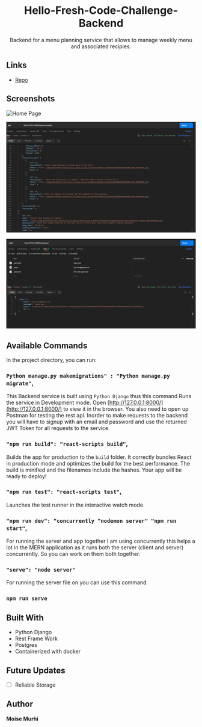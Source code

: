 <h1 align="center">Hello-Fresh-Code-Challenge-Backend</h1>

<p align="center">Backend for a menu planning service that allows to 
manage weekly menu and associated recipies.</p>

## Links

- [Repo](https://github.com/mmoize/Hello-Fresh-Code-Challenge "<Hello-Fresh-Code-Challenge> Repo")


## Screenshots

![Home Page](/screenshots/1.png "Home Page")

![](/screenshots/Hello-fresh-code-Screenshot.png)

![](/screenshots/Hello-fresh-code-Screenshot-2.png)

## Available Commands

In the project directory, you can run:

### `Python manage.py makemigrations" : "Python manage.py migrate"`,

This Backend service is built using `Python Django` thus this command Runs the service in Development mode. Open [http://127.0.0.1:8000/](http://127.0.0.1:8000/) to view it in the browser. 
You also need to  open up Postman for testing the rest api.
Inorder to make requests to the backend you will have to signup with an email and password and use the returned JWT Token for all requests to the service.

### `"npm run build": "react-scripts build"`,

Builds the app for production to the `build` folder. It correctly bundles React in production mode and optimizes the build for the best performance. The build is minified and the filenames include the hashes. Your app will be ready to deploy!

### `"npm run test": "react-scripts test"`,

Launches the test runner in the interactive watch mode.

### `"npm run dev": "concurrently "nodemon server" "npm run start"`,

For running the server and app together I am using concurrently this helps a lot in the MERN application as it runs both the server (client and server) concurrently. So you can work on them both together.

### `"serve": "node server"`

For running the server file on you can use this command.

### `npm run serve`

## Built With

- Python Django
- Rest Frame Work
- Postgres
- Containerized with docker


## Future Updates

- [ ] Reliable Storage

## Author

**Moise Murhi**

